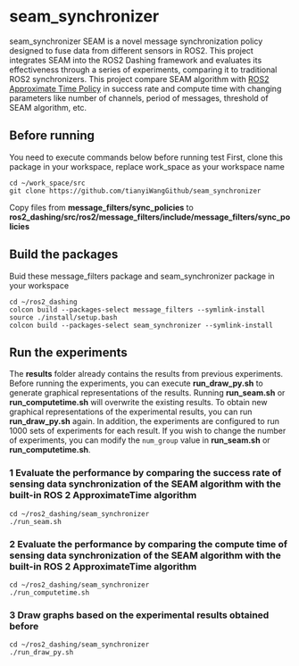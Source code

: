 # seam_synchronizer
seam_synchronizer SEAM is a novel message synchronization policy designed to fuse data from different sensors in ROS2. This project integrates SEAM into the ROS2 Dashing framework and evaluates its effectiveness through a series of experiments, comparing it to traditional ROS2 synchronizers. This project compare SEAM algorithm with [ROS2 Approximate Time Policy](https://github.com/ros2/message_filters/blob/master/include/message_filters/sync_policies/approximate_time.h) in success rate and compute time with changing parameters like number of channels, period of messages, threshold of SEAM algorithm, etc.

## Before running
You need to execute commands below before running test
First, clone this package in your workspace, replace work_space as your workspace name
```
cd ~/work_space/src
git clone https://github.com/tianyiWangGithub/seam_synchronizer
```
Copy files from **message_filters/sync_policies** to **ros2_dashing/src/ros2/message_filters/include/message_filters/sync_policies**

## Build the packages
Buid these message_filters package and seam_synchronizer package in your workspace
```
cd ~/ros2_dashing
colcon build --packages-select message_filters --symlink-install
source ./install/setup.bash
colcon build --packages-select seam_synchronizer --symlink-install
```

## Run the experiments
The **results** folder already contains the results from previous experiments. Before running the experiments, you can execute **run_draw_py.sh** to generate graphical representations of the results. Running **run_seam.sh** or **run_computetime.sh** will overwrite the existing results. To obtain new graphical representations of the experimental results, you can run **run_draw_py.sh** again. In addition, the experiments are configured to run 1000 sets of experiments for each result. If you wish to change the number of experiments, you can modify the `num_group` value in **run_seam.sh** or **run_computetime.sh**.
### 1 Evaluate the performance by comparing the success rate of sensing data synchronization of the SEAM algorithm with the built-in ROS 2 ApproximateTime algorithm
```
cd ~/ros2_dashing/seam_synchronizer
./run_seam.sh
```
### 2 Evaluate the performance by comparing the compute time of sensing data synchronization of the SEAM algorithm with the built-in ROS 2 ApproximateTime algorithm
```
cd ~/ros2_dashing/seam_synchronizer
./run_computetime.sh
```
### 3 Draw graphs based on the experimental results obtained before
```
cd ~/ros2_dashing/seam_synchronizer
./run_draw_py.sh
```
